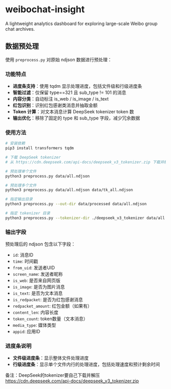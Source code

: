 # weibochat-insight
A lightweight analytics dashboard for exploring large-scale Weibo group chat archives.

## 数据预处理

使用 `preprocess.py` 对原始 ndjson 数据进行预处理：

### 功能特点
- **进度条支持**：使用 tqdm 显示处理进度，包括文件级和行级进度条
- **智能过滤**：仅保留 type==321 且 sub_type != 101 的消息
- **内容分类**：自动标注 is_web / is_image / is_text
- **红包识别**：识别红包感谢类消息并抽取金额
- **Token 计算**：对文本消息计算 DeepSeek tokenizer token 数
- **输出优化**：移除了固定的 type 和 sub_type 字段，减少冗余数据

### 使用方法

```bash
# 安装依赖
pip3 install transformers tqdm

# 下载 DeepSeek tokenizer
# 从 https://cdn.deepseek.com/api-docs/deepseek_v3_tokenizer.zip 下载并解压到 ./deepseek_v3_tokenizer

# 预处理单个文件
python3 preprocess.py data/all.ndjson

# 预处理多个文件
python3 preprocess.py data/all.ndjson data/tk_all.ndjson

# 指定输出目录
python3 preprocess.py --out-dir data/processed data/all.ndjson

# 指定 tokenizer 目录
python3 preprocess.py --tokenizer-dir ./deepseek_v3_tokenizer data/all.ndjson
```

### 输出字段
预处理后的 ndjson 包含以下字段：
- `id`: 消息ID
- `time`: 时间戳
- `from_uid`: 发送者UID
- `screen_name`: 发送者昵称
- `is_web`: 是否来自网页版
- `is_image`: 是否为图片消息
- `is_text`: 是否为文本消息
- `is_redpacket`: 是否为红包感谢消息
- `redpacket_amount`: 红包金额（如果有）
- `content_len`: 内容长度
- `token_count`: token数量（文本消息）
- `media_type`: 媒体类型
- `appid`: 应用ID

### 进度条说明
- **文件级进度条**：显示整体文件处理进度
- **行级进度条**：显示单个文件内行的处理进度，包括处理速度和预计剩余时间

备注：DeepSeek的tokenizer要自己下载并解压
https://cdn.deepseek.com/api-docs/deepseek_v3_tokenizer.zip
